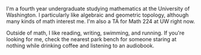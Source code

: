 I'm a fourth year undergraduate studying mathematics at the University of Washington. I particularly like algebraic and geometric topology, although many kinds of math interest me. I'm also a TA for Math 224 at UW right now.

Outside of math, I like reading, writing, swimming, and running. If you're looking for me, check the nearest park bench for someone staring at nothing while drinking coffee and listening to an audiobook.
